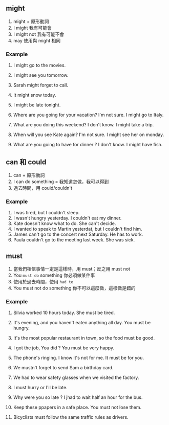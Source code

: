 ## might

1. might + 原形動詞
2. I might 我有可能會
3. I might not 我有可能不會
4. may 使用與 might 相同

### Example
1. I might go to the movies.
2. I might see you tomorrow.
3. Sarah  might forget to call.
4. It might snow today.
5. I might be late tonight.

1. Where are you going for your vacation? I'm not sure. I might go to Italy.
2. What are you doing this weekend? I don't know. I might take a trip.
3. When will you see Kate again? I'm not sure. I might see her on monday.
4. What are you going to have for dinner ? I don't know. I might have fish.

## can 和 could

1. can + 原形動詞
2. I can do something = 我知道怎做，我可以得到
3. 過去時間，用 could/couldn't

### Example

1. I was tired, but I couldn't sleep.
2. I wasn't hungry yesterday. I couldn't eat my dinner.
3. Kate doesn't know what to do. She can't decide.
4. I wanted to speak to Martin yesterdat, but I couldn't find him.
5. James can't go to the concert next Saturday. He has to work.
6. Paula couldn't go to the meeting last week. She was sick.

## must

1. 當我們相信事情一定是這樣時，用 must；反之用 must not
2. You `must do` something 你必須做某件事
3. 使用於過去時間，使用 `had to`
4. You must not do something 你不可以這麼做，這樣做是錯的

### Example
1. Silvia worked 10 hours today. She must be tired.
2. It's evening, and you haven't eaten anything all day. You must be hungry.
3. It's the most popular restaurant in town, so the food must be good.
4. I got the job, You did ? You must  be very happy.
5. The phone's ringing. I know it's not for me. It must be for you.

1. We mustn't forget to send Sam a birthday card.
2. We had to wear safety glasses when we visited the factory.
3. I must hurry or I'll be late.
4. Why were you so late ? I jhad to wait half an hour for the bus.
5. Keep these ppapers in a safe place. You must not lose them.
6. Bicyclists must follow the same traffic rules as drivers.
